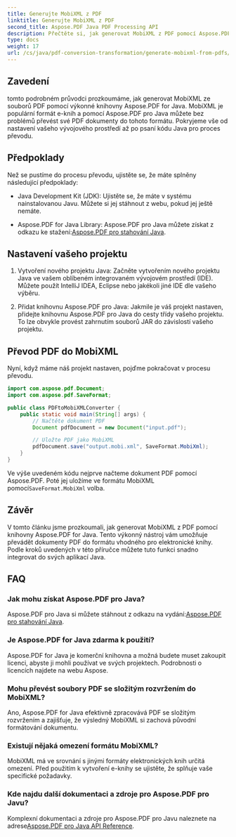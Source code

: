 ```yaml
---
title: Generujte MobiXML z PDF
linktitle: Generujte MobiXML z PDF
second_title: Aspose.PDF Java PDF Processing API
description: Přečtěte si, jak generovat MobiXML z PDF pomocí Aspose.PDF pro Java. Průvodce krok za krokem s příklady kódu. Bezproblémově převádějte soubory PDF do formátu MobiXML.
type: docs
weight: 17
url: /cs/java/pdf-conversion-transformation/generate-mobixml-from-pdfs/
---
```


## Zavedení

tomto podrobném průvodci prozkoumáme, jak generovat MobiXML ze souborů PDF pomocí výkonné knihovny Aspose.PDF for Java. MobiXML je populární formát e-knih a pomocí Aspose.PDF pro Java můžete bez problémů převést své PDF dokumenty do tohoto formátu. Pokryjeme vše od nastavení vašeho vývojového prostředí až po psaní kódu Java pro proces převodu.

## Předpoklady

Než se pustíme do procesu převodu, ujistěte se, že máte splněny následující předpoklady:

- Java Development Kit (JDK): Ujistěte se, že máte v systému nainstalovanou Javu. Můžete si jej stáhnout z webu, pokud jej ještě nemáte.

-  Aspose.PDF for Java Library: Aspose.PDF pro Java můžete získat z odkazu ke stažení:[Aspose.PDF pro stahování Java](https://releases.aspose.com/pdf/java/).

## Nastavení vašeho projektu

1. Vytvoření nového projektu Java: Začněte vytvořením nového projektu Java ve vašem oblíbeném integrovaném vývojovém prostředí (IDE). Můžete použít IntelliJ IDEA, Eclipse nebo jakékoli jiné IDE dle vašeho výběru.

2. Přidat knihovnu Aspose.PDF pro Java: Jakmile je váš projekt nastaven, přidejte knihovnu Aspose.PDF pro Java do cesty třídy vašeho projektu. To lze obvykle provést zahrnutím souborů JAR do závislostí vašeho projektu.

## Převod PDF do MobiXML

Nyní, když máme náš projekt nastaven, pojďme pokračovat v procesu převodu.

```java
import com.aspose.pdf.Document;
import com.aspose.pdf.SaveFormat;

public class PDFtoMobiXMLConverter {
    public static void main(String[] args) {
        // Načtěte dokument PDF
        Document pdfDocument = new Document("input.pdf");

        // Uložte PDF jako MobiXML
        pdfDocument.save("output.mobi.xml", SaveFormat.MobiXml);
    }
}
```

 Ve výše uvedeném kódu nejprve načteme dokument PDF pomocí Aspose.PDF. Poté jej uložíme ve formátu MobiXML pomocí`SaveFormat.MobiXml` volba.

## Závěr

V tomto článku jsme prozkoumali, jak generovat MobiXML z PDF pomocí knihovny Aspose.PDF for Java. Tento výkonný nástroj vám umožňuje převádět dokumenty PDF do formátu vhodného pro elektronické knihy. Podle kroků uvedených v této příručce můžete tuto funkci snadno integrovat do svých aplikací Java.

## FAQ

### Jak mohu získat Aspose.PDF pro Java?

 Aspose.PDF pro Java si můžete stáhnout z odkazu na vydání:[Aspose.PDF pro stahování Java](https://releases.aspose.com/pdf/java/).

### Je Aspose.PDF for Java zdarma k použití?

Aspose.PDF for Java je komerční knihovna a možná budete muset zakoupit licenci, abyste ji mohli používat ve svých projektech. Podrobnosti o licencích najdete na webu Aspose.

### Mohu převést soubory PDF se složitým rozvržením do MobiXML?

Ano, Aspose.PDF for Java efektivně zpracovává PDF se složitým rozvržením a zajišťuje, že výsledný MobiXML si zachová původní formátování dokumentu.

### Existují nějaká omezení formátu MobiXML?

MobiXML má ve srovnání s jinými formáty elektronických knih určitá omezení. Před použitím k vytvoření e-knihy se ujistěte, že splňuje vaše specifické požadavky.

### Kde najdu další dokumentaci a zdroje pro Aspose.PDF pro Javu?

 Komplexní dokumentaci a zdroje pro Aspose.PDF pro Javu naleznete na adrese[Aspose.PDF pro Java API Reference](https://reference.aspose.com/pdf/java/).